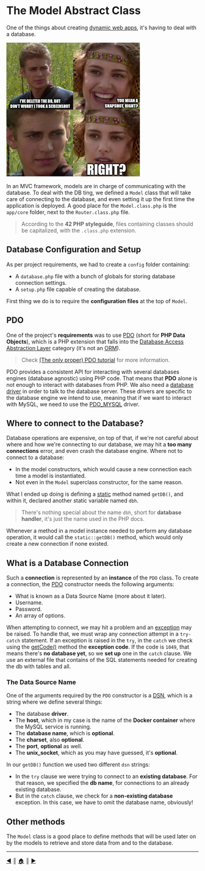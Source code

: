 # The Model Abstract Class
One of the things about creating [dynamic web apps](https://en.wikipedia.org/wiki/Dynamic_web_page), it's having to deal with a database.

<img src="./images/db.jpg" height="350" />

In an MVC framework, models are in charge of communicating with the database. To deal with the DB ting, we defined a `Model` class that will take care of connecting to the database, and even setting it up the first time the application is deployed. A good place for the `Model.class.php` is the `app/core` folder, next to the `Router.class.php` file.

> According to the **42 PHP styleguide**, files containing classes should be capitalized, with the `.class.php` extension.

## Database Configuration and Setup
As per project requirements, we had to create a `config` folder containing:

* A `database.php` file with a bunch of globals for storing database connection settings.
* A `setup.php` file capable of creating the database.

First thing we do is to require the **configuration files** at the top of `Model`.

## PDO
One of the project's **requirements** was to use [PDO](https://www.php.net/manual/en/intro.pdo.php) (short for **PHP Data Objects**), which is a PHP extension that falls into the [Database Access Abstraction Layer](https://en.wikipedia.org/wiki/Database_abstraction_layer) category (it's not an [ORM](https://en.wikipedia.org/wiki/Object%E2%80%93relational_mapping)).

> Check [(The only proper) PDO tutorial](https://phpdelusions.net/pdo) for more information.

PDO provides a consistent API for interacting with several databases engines (database agnostic) using PHP code. That means that **PDO** alone is not enough to interact with databases from PHP. We also need a [database driver](https://www.php.net/manual/en/pdo.drivers.php) in order to talk to the database server. These drivers are specific to the database engine we intend to use, meaning that if we want to interact with MySQL, we need to use the [PDO_MYSQL](https://www.php.net/manual/en/ref.pdo-mysql.php) driver.

## Where to connect to the Database?
Database operations are expensive, on top of that, if we're not careful about where and how we're connecting to our database, we may hit a **too many connections** error, and even crash the database engine. Where not to connect to a database:

* In the model constructors, which would cause a new connection each time a model is instantiated.
* Not even in the `Model` superclass constructor, for the same reason.

What I ended up doing is defining a [static](https://www.php.net/manual/en/language.oop5.static.php) method named `getDB()`, and within it, declared another static variable named `dbh`.

> There's nothing special about the name `dbh`, short for **database handler**, it's just the name used in the PHP docs.

Whenever a method in a model instance needed to perform any database operation, it would call the `static::getDB()` method, which would only create a new connection if none existed.

## What is a Database Connection
Such a **connection** is represented by an **instance** of the `PDO` class. To create a connection, the [PDO](https://www.php.net/manual/en/pdo.connections.php) constructor needs the following arguments:

* What is known as a Data Source Name (more about it later).
* Username.
* Password.
* An array of options.

When attempting to connect, we may hit a problem and an [exception](https://www.php.net/manual/en/language.exceptions.php) may be raised. To handle that, we must wrap any connection attempt in a `try-catch` statement. If an exception is raised in the `try`, in the `catch` we check using the [getCode()](https://www.php.net/manual/en/exception.getcode.php) method the **exception code**. If the code is `1049`, that means there's **no database yet**, so we **set up** one in the `catch` clause. We use an external file that contains of the SQL statements needed for creating the db with tables and all.

### The Data Source Name
One of the arguments required by the `PDO` constructor is a [DSN](https://en.wikipedia.org/wiki/Data_source_name), which is a string where we define several things:

* The database **driver**.
* The **host**, which in my case is the name of the **Docker container** where the MySQL service is running.
* The **database name**, which is **optional**.
* The **charset**, also **optional**.
* The **port**, **optional** as well.
* The **unix_socket**, which as you may have guessed, it's **optional**.

In our `getDB()` function we used two different `dsn` strings:

* In the `try` clause we were trying to connect to an **existing database**. For that reason, we specified the **db name**, for connections to an already existing database.
* But in the `catch` clause, we check for a **non-existing database** exception. In this case, we have to omit the database name, obviously!

## Other methods
The `Model` class is a good place to define methods that will be used later on by the models to retrieve and store data from and to the database.

---
[:arrow_backward:][back] ║ [:house:][home] ║ [:arrow_forward:][next]

<!-- navigation -->
[home]: ../README.md
[back]: ./router.md
[next]: #
